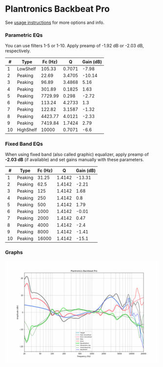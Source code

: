 # Plantronics Backbeat Pro
See [usage instructions](https://github.com/jaakkopasanen/AutoEq#usage) for more options and info.

### Parametric EQs
You can use filters 1-5 or 1-10. Apply preamp of -1.92 dB or -2.03 dB, respectively.

|   # | Type      |   Fc (Hz) |      Q |   Gain (dB) |
|-----|-----------|-----------|--------|-------------|
|   1 | LowShelf  |    105.33 | 0.7071 |       -7.98 |
|   2 | Peaking   |     22.69 | 3.4705 |      -10.14 |
|   3 | Peaking   |     96.89 | 3.4868 |        5.16 |
|   4 | Peaking   |    301.89 | 0.1825 |        1.63 |
|   5 | Peaking   |   7729.99 | 0.298  |       -2.72 |
|   6 | Peaking   |    113.24 | 4.2733 |        1.3  |
|   7 | Peaking   |    122.82 | 3.1587 |       -1.32 |
|   8 | Peaking   |   4423.77 | 4.0121 |       -2.33 |
|   9 | Peaking   |   7419.84 | 1.7424 |        2.79 |
|  10 | HighShelf |  10000    | 0.7071 |       -6.6  |

### Fixed Band EQs
When using fixed band (also called graphic) equalizer, apply preamp of **-2.03 dB** (if available) and set gains manually with these parameters.

|   # | Type    |   Fc (Hz) |      Q |   Gain (dB) |
|-----|---------|-----------|--------|-------------|
|   1 | Peaking |     31.25 | 1.4142 |      -13.31 |
|   2 | Peaking |     62.5  | 1.4142 |       -2.21 |
|   3 | Peaking |    125    | 1.4142 |        1.68 |
|   4 | Peaking |    250    | 1.4142 |        0.8  |
|   5 | Peaking |    500    | 1.4142 |        1.79 |
|   6 | Peaking |   1000    | 1.4142 |       -0.01 |
|   7 | Peaking |   2000    | 1.4142 |        0.47 |
|   8 | Peaking |   4000    | 1.4142 |       -2.4  |
|   9 | Peaking |   8000    | 1.4142 |       -1.41 |
|  10 | Peaking |  16000    | 1.4142 |      -15.1  |

### Graphs
![](./Plantronics%20Backbeat%20Pro.png)
